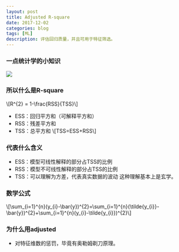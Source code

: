 ```yaml
---
layout: post
title: Adjusted R-square
date: 2017-12-02
categories: blog
tags: [ML]
description: 评估回归质量，并且可用于特征筛选。
---
```


### 一点统计学的小知识
![](https://raw.githubusercontent.com/zkm670541684/zkm670541684.github.io/master/assets/image/ars_1.png )

### 所以什么是R-square
\\[R^{2} = 1-\frac{RSS}{TSS}\\]
* ESS：回归平方和（可解释平方和）
* RSS：残差平方和
* TSS：总平方和
\\[TSS=ESS+RSS\\]

### 代表什么含义
* ESS：模型可线性解释的部分占TSS的比例
* RSS：模型不可线性解释的部分占TSS的比例
* TSS：可以理解为方差，代表真实数据的波动
这种理解基本上是玄学。

### 数学公式
\\[\sum_{i=1}^{n}(y_{i}-\bar{y})^{2}=\sum_{i=1}^{n}(\tilde{y_{i}}-\bar{y})^{2}+\sum_{i=1}^{n}(y_{i}-\tilde{y_{i}})^{2}\\]

### 为什么用adjusted
* 对特征维数的惩罚，毕竟有奥勒姆剃刀原理。
